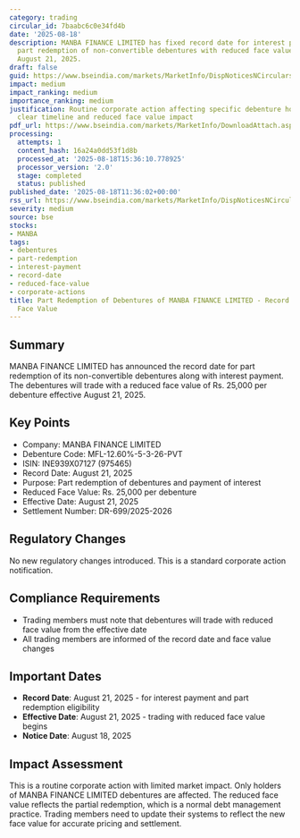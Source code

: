 ```yaml
---
category: trading
circular_id: 7baabc6c0e34fd4b
date: '2025-08-18'
description: MANBA FINANCE LIMITED has fixed record date for interest payment and
  part redemption of non-convertible debentures with reduced face value effective
  August 21, 2025.
draft: false
guid: https://www.bseindia.com/markets/MarketInfo/DispNoticesNCirculars.aspx?Noticeid={33F4857E-CBF7-4657-96E5-9413FEE204FC}&noticeno=20250818-19&dt=08/18/2025&icount=19&totcount=56&flag=0
impact: medium
impact_ranking: medium
importance_ranking: medium
justification: Routine corporate action affecting specific debenture holders with
  clear timeline and reduced face value impact
pdf_url: https://www.bseindia.com/markets/MarketInfo/DownloadAttach.aspx?id=20250818-19&attachedId=
processing:
  attempts: 1
  content_hash: 16a24a0dd53f1d8b
  processed_at: '2025-08-18T15:36:10.778925'
  processor_version: '2.0'
  stage: completed
  status: published
published_date: '2025-08-18T11:36:02+00:00'
rss_url: https://www.bseindia.com/markets/MarketInfo/DispNoticesNCirculars.aspx?Noticeid={33F4857E-CBF7-4657-96E5-9413FEE204FC}&noticeno=20250818-19&dt=08/18/2025&icount=19&totcount=56&flag=0
severity: medium
source: bse
stocks:
- MANBA
tags:
- debentures
- part-redemption
- interest-payment
- record-date
- reduced-face-value
- corporate-actions
title: Part Redemption of Debentures of MANBA FINANCE LIMITED - Record Date and Reduced
  Face Value
---
```


## Summary

MANBA FINANCE LIMITED has announced the record date for part redemption of its non-convertible debentures along with interest payment. The debentures will trade with a reduced face value of Rs. 25,000 per debenture effective August 21, 2025.

## Key Points

- Company: MANBA FINANCE LIMITED
- Debenture Code: MFL-12.60%-5-3-26-PVT
- ISIN: INE939X07127 (975465)
- Record Date: August 21, 2025
- Purpose: Part redemption of debentures and payment of interest
- Reduced Face Value: Rs. 25,000 per debenture
- Effective Date: August 21, 2025
- Settlement Number: DR-699/2025-2026

## Regulatory Changes

No new regulatory changes introduced. This is a standard corporate action notification.

## Compliance Requirements

- Trading members must note that debentures will trade with reduced face value from the effective date
- All trading members are informed of the record date and face value changes

## Important Dates

- **Record Date**: August 21, 2025 - for interest payment and part redemption eligibility
- **Effective Date**: August 21, 2025 - trading with reduced face value begins
- **Notice Date**: August 18, 2025

## Impact Assessment

This is a routine corporate action with limited market impact. Only holders of MANBA FINANCE LIMITED debentures are affected. The reduced face value reflects the partial redemption, which is a normal debt management practice. Trading members need to update their systems to reflect the new face value for accurate pricing and settlement.